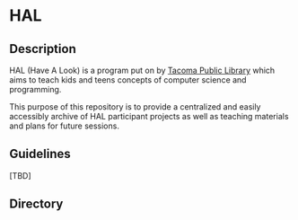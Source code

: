 # HAL

## Description

HAL (Have A Look) is a program put on by [Tacoma Public Library](https://www.tacomalibrary.org/) which aims to teach kids and teens concepts of computer science and programming.

This purpose of this repository is to provide a centralized and easily accessibly archive of HAL participant projects as well as teaching materials and plans for future sessions.

## Guidelines

[TBD]

## Directory
